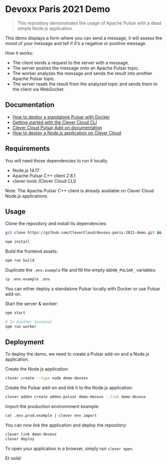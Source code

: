 # Devoxx Paris 2021 Demo

> This repository demonstrates the usage of Apache Pulsar with a dead simple Node.js application.

This demo displays a form where you can send a message, it will assess the mood of your message and tell if it's a negative or positive message.

How it works:

- The client sends a request to the server with a message.
- The server pushes the message onto an Apache Pulsar topic.
- The worker analyzes the message and sends the result into another Apache Pulsar topic.
- The server reads the result from the analyzed topic and sends them to the client via WebSocket.

## Documentation

- [How to deploy a standalone Pulsar with Docker](https://pulsar.apache.org/docs/en/standalone-docker/)
- [Getting started with the Clever Cloud CLI](https://www.clever-cloud.com/doc/getting-started/cli/)
- [Clever Cloud Pulsar Add-on documentation](https://www.clever-cloud.com/doc/deploy/addon/pulsar/)
- [How to deploy a Node.js application on Clever Cloud](https://www.clever-cloud.com/doc/deploy/application/javascript/by-framework/nodejs/)


## Requirements

You will need those dependencies to run it locally.

- Node.js 14.17
- Apache Pulsar C++ client 2.8.1
- clever-tools (Clever Cloud CLI)

Note: The Apache Pulsar C++ client is already available on Clever Cloud Node.js applications.

## Usage

Clone the repository and install its dependencies:

```bash
git clone https://github.com/CleverCloud/devoxx-paris-2021-demo.git && cd devoxx-paris-2021-demo

npm install
```

Build the frontend assets:

```bash
npm run build
```

Duplicate the `.env.example` file and fill the empty `ADDON_PULSAR_` variables:

```bash
cp .env.example .env
```

You can either deploy a standalone Pulsar locally with Docker or use Pulsar add-on.

Start the server & worker:

```bash
npm start

# In another terminal 
npm run worker 
```

## Deployment

To deploy the demo, we need to create a Pulsar add-on and a Node.js application.

Create the Node.js application:

```bash
clever create --type node demo-devoxx
```

Create the Pulsar add-on and link it to the Node.js application:

```bash
clever addon create addon-pulsar demo-devoxx --link demo-devoxx
```

Import the production environnment example:

```bash
cat .env.prod.example | clever env import
```

You can now link the application and deploy the repository:

```bash
clever link demo-devoxx
clever deploy
```

To open your application in a browser, simply run `clever open`.

Et voilà!